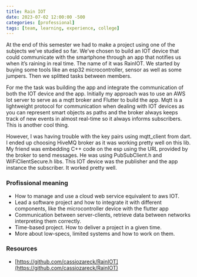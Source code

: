 ```yaml
---
title: Rain IOT
date: 2023-07-02 12:00:00 -500
categories: [professional]
tags: [team, learning, experience, college]
---
```


At the end of this semester we had to make a project using one of the subjects we’ve studied so far. We’ve chosen to build an IOT device that could communicate with the smartphone through an app that notifies us when it’s raining in real time. The name of it was RainIOT. We started by buying some tools like an esp32 microcontroller, sensor as well as some jumpers. Then we splitted tasks between members.

For me the task was building the app and integrate the communication of both the IOT device and the app. Initially my approach was to use an AWS Iot server to serve as a mqtt broker and Flutter to build the app. Mqtt is a lightweight protocol for communication when dealing with IOT devices as you can represent smart objects as paths and the broker always keeps track of new events in almost real-time so it always informs subscribers. This is another cool thing.

However, I was having trouble with the key pairs using mqtt_client from dart. I ended up choosing HiveMQ broker as it was working pretty well on this lib. My friend was embedding C++ code on the esp using the URL provided by the broker to send messages. He was using PubSubClient.h and WiFiClientSecure.h libs. This IOT device was the publisher and the app instance the subscriber. It worked pretty well.

### Profissional meaning
- How to manage and use a cloud web service equivalent to aws IOT.
- Lead a software project and how to integrate it with different components, like the microcontroller device with the flutter app
- Communication between server-clients, retrieve data between networks interpreting them correctly.
- Time-based project. How to deliver a project in a given time.
- More about low-specs, limited systems and how to work on them.



### Resources
- [https://github.com/cassiozareck/RainIOT](https://github.com/cassiozareck/RainIOT)